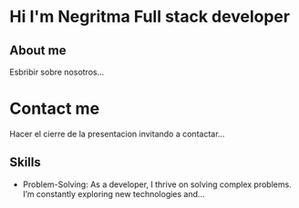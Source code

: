 # Hi I'm Negritma Full stack developer

## About me

Esbribir sobre nosotros...

# Contact me 

Hacer el cierre de la presentacion invitando a contactar...

## Skills
- Problem-Solving: As a developer, I thrive on solving complex problems. I’m constantly exploring new technologies and...
